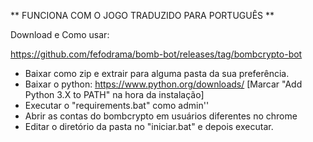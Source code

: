 ** FUNCIONA COM O JOGO TRADUZIDO PARA PORTUGUÊS **

Download e Como usar:

   https://github.com/fefodrama/bomb-bot/releases/tag/bombcrypto-bot

- Baixar como zip e extrair para alguma pasta da sua preferência.
- Baixar o python: https://www.python.org/downloads/ [Marcar "Add Python 3.X to PATH" na hora da instalação]
- Executar o "requirements.bat" como admin''
- Abrir as contas do bombcrypto em usuários diferentes no chrome
- Editar o diretório da pasta no "iniciar.bat" e depois executar.

